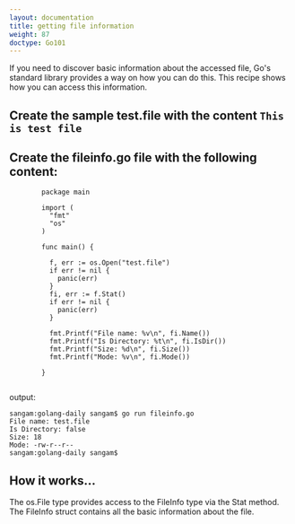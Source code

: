 ```yaml
---
layout: documentation
title: getting file information
weight: 87
doctype: Go101
---
```


If you need to discover basic information about the accessed file, 
Go's standard library provides a way on how you can do this. This recipe shows how you can access this information.


## Create the sample test.file with the content ```This is test file```

## Create the fileinfo.go file with the following content:

```
        package main

        import (
          "fmt"
          "os"
        )

        func main() {

          f, err := os.Open("test.file")
          if err != nil {
            panic(err)
          }
          fi, err := f.Stat()
          if err != nil {
            panic(err)
          }

          fmt.Printf("File name: %v\n", fi.Name())
          fmt.Printf("Is Directory: %t\n", fi.IsDir())
          fmt.Printf("Size: %d\n", fi.Size())
          fmt.Printf("Mode: %v\n", fi.Mode())

        }


```
output:
```
sangam:golang-daily sangam$ go run fileinfo.go 
File name: test.file
Is Directory: false
Size: 18
Mode: -rw-r--r--
sangam:golang-daily sangam$ 

```
## How it works...

The os.File type provides access to the FileInfo type via the Stat method. 
The FileInfo struct contains all the basic information about the file.
